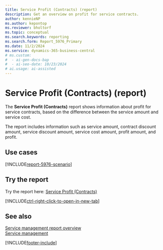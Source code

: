 ```yaml
---
title: Service Profit (Contracts) (report)
description: Get an overview on profit for service contracts.
author: kennieNP
ms.author: kepontop
ms.reviewer: bholtorf
ms.topic: conceptual
ms.search.keywords: reporting
ms.search.form: Report_5976_Primary
ms.date: 11/2/2024
ms.service: dynamics-365-business-central
# ms.custom:
#  - ai-gen-docs-bap
#  - ai-seo-date: 10/23/2024
# ai.usage: ai-assisted
---
```


# Service Profit (Contracts) (report)

The **Service Profit (Contracts)** report shows information about profit for service contracts, based on the difference between the service amount and service cost.

The report includes information such as service amount, contract discount amount, service discount amount, service cost amount, profit amount, and profit. 


## Use cases

[!INCLUDE[report-5976-scenario](../includes/report-5976-scenario-include.md)]

<!-- 

Prompt

Below is a report in an ERP system. Provide 3-4 use cases for different personas working with project management or finance for projects.

Format like this:    
  
As a <persona>, use the report to    
* use case 1  
* use case 2    

Do not capitalize the persona names. 

Do not start lines with "Use the data to"

## Report name
Service Profit (Contracts)

## Report description


### What the report does

### Use cases


Please include your data sources and URLs

-->


## Try the report

Try the report here: [Service Profit (Contracts)](https://businesscentral.dynamics.com?report=5976)

[!INCLUDE[ctrl-right-click-to-open-in-new-tab](../includes/ctrl-right-click-to-open-in-new-tab.md)]


## See also

[Service management report overview](../service-reports.md)   
[Service management](../service-service.md)    

[!INCLUDE[footer-include](../includes/footer-banner.md)]